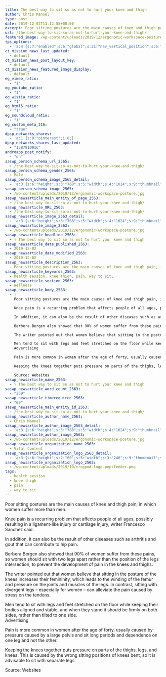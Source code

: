 ```yaml
---
title: The best way to sit so as not to hurt your knee and thigh
author: Chris Manoel
type: post
date: 2019-12-02T13:12:55+00:00
excerpt: Poor sitting postures are the main causes of knee and thigh pain, in which women suffer more than men.
url: /the-best-way-to-sit-so-as-not-to-hurt-your-knee-and-thigh/
featured_image: /wp-content/uploads/2019/12/ergonomic-workspace-posture.jpg
tps_options:
  - 'a:4:{s:7:"enabled";s:6:"global";s:21:"nav_vertical_position";s:6:"global";s:23:"nav_hide_on_first_slide";b:0;s:23:"slide_loading_mechanism";s:6:"global";}'
ct_mission_news_last_updated:
  - default
ct_mission_news_post_layout_key:
  - default
ct_mission_news_featured_image_display:
  - default
eg_vimeo_ratio:
  - "1"
eg_youtube_ratio:
  - "1"
eg_wistia_ratio:
  - "1"
eg_html5_ratio:
  - "1"
eg_soundcloud_ratio:
  - "1"
eg_custom_meta_216:
  - "true"
dpsp_networks_shares:
  - 'a:1:{s:9:"pinterest";i:0;}'
dpsp_networks_shares_last_updated:
  - "1587910916"
androapp_post_notify:
  - "on"
saswp_person_schema_url_2565:
  - /the-best-way-to-sit-so-as-not-to-hurt-your-knee-and-thigh/
saswp_person_schema_gender_2565:
  - Male
saswp_person_schema_image_2565_detail:
  - 'a:3:{s:6:"height";s:3:"768";s:5:"width";s:4:"1024";s:9:"thumbnail";s:86:"/wp-content/uploads/2019/12/ergonomic-workspace-posture.jpg";}'
saswp_person_schema_image_2565:
  - /wp-content/uploads/2019/12/ergonomic-workspace-posture.jpg
saswp_newsarticle_main_entity_of_page_2563:
  - /the-best-way-to-sit-so-as-not-to-hurt-your-knee-and-thigh/
saswp_newsarticle_URL_2563:
  - /the-best-way-to-sit-so-as-not-to-hurt-your-knee-and-thigh/
saswp_newsarticle_image_2563_detail:
  - 'a:3:{s:6:"height";s:3:"768";s:5:"width";s:4:"1024";s:9:"thumbnail";s:86:"/wp-content/uploads/2019/12/ergonomic-workspace-posture.jpg";}'
saswp_newsarticle_image_2563:
  - /wp-content/uploads/2019/12/ergonomic-workspace-posture.jpg
saswp_newsarticle_headline_2563:
  - ⚕️ The best way to sit so as not to hurt your knee and thigh
saswp_newsarticle_date_published_2563:
  - 2019-12-02
saswp_newsarticle_date_modified_2563:
  - 2019-12-02
saswp_newsarticle_description_2563:
  - Poor sitting postures are the main causes of knee and thigh pain, in which women suffer more than men.
saswp_newsarticle_keywords_2563:
  - health session, knee thigh, pain, way to sit,
saswp_newsarticle_section_2563:
  - Wellness
saswp_newsarticle_body_2563:
  - |
    Poor sitting postures are the main causes of knee and thigh pain, in which women suffer more than men.

    Knee pain is a recurring problem that affects people of all ages, possibly resulting in a ligament-like injury or cartilage injury, writer Francesco Sanchez said.

    In addition, it can also be the result of other diseases such as arthritis and gout that can contribute to hip pain.

    Berbera Bergen also showed that 90% of women suffer from these pains, so women should sit with two legs apart rather than the position of the legs intersection, to prevent the development of pain in the knees and thighs.

    The writer pointed out that women believe that sitting in the posture of the knees increases their femininity, which leads to the winding of the femur and pressure on the joints and muscles of the legs. In contrast, sitting with divergent legs - especially for women - can alleviate the pain caused by stress on the tendons.

    Men tend to sit with legs and feet stretched on the floor while keeping their bodies aligned and stable, and when they stand it should be firmly on both sides, rather than tilted to one side.
    Advertising

    Pain is more common in women after the age of forty, usually caused by pressure caused by a large pelvis and sit long periods and dependence on one leg and not the other.

    Keeping the knees together puts pressure on parts of the thighs, legs, and knees. This is caused by the wrong sitting positions of knees bent, so it is advisable to sit with separate legs.

    Source: Websites
saswp_newsarticle_name_2563:
  - ⚕️ The best way to sit so as not to hurt your knee and thigh
saswp_newsarticle_word_count_2563:
  - "259"
saswp_newsarticle_timerequired_2563:
  - "69"
saswp_newsarticle_main_entity_id_2563:
  - /the-best-way-to-sit-so-as-not-to-hurt-your-knee-and-thigh/
saswp_newsarticle_author_name_2563:
  - Chris Manoel
saswp_newsarticle_author_image_2563_detail:
  - 'a:3:{s:6:"height";s:3:"768";s:5:"width";s:4:"1024";s:9:"thumbnail";s:86:"/wp-content/uploads/2019/12/ergonomic-workspace-posture.jpg";}'
saswp_newsarticle_author_image_2563:
  - /wp-content/uploads/2019/12/ergonomic-workspace-posture.jpg
saswp_newsarticle_organization_name_2563:
  - Vital Content
saswp_newsarticle_organization_logo_2563_detail:
  - 'a:3:{s:6:"height";s:2:"60";s:5:"width";s:3:"240";s:9:"thumbnail";s:82:"/wp-content/uploads/2019/10/cropped-logo-pepsfeeder.png";}'
saswp_newsarticle_organization_logo_2563:
  - /wp-content/uploads/2019/10/cropped-logo-pepsfeeder.png
tags:
  - health session
  - knee thigh
  - pain
  - way to sit
---
```


Poor sitting postures are the main causes of knee and thigh pain, in which women suffer more than men.

Knee pain is a recurring problem that affects people of all ages, possibly resulting in a ligament-like injury or cartilage injury, writer Francesco Sanchez said.

In addition, it can also be the result of other diseases such as arthritis and gout that can contribute to hip pain.

Berbera Bergen also showed that 90% of women suffer from these pains, so women should sit with two legs apart rather than the position of the legs intersection, to prevent the development of pain in the knees and thighs.

The writer pointed out that women believe that sitting in the posture of the knees increases their femininity, which leads to the winding of the femur and pressure on the joints and muscles of the legs. In contrast, sitting with divergent legs &#8211; especially for women &#8211; can alleviate the pain caused by stress on the tendons.

Men tend to sit with legs and feet stretched on the floor while keeping their bodies aligned and stable, and when they stand it should be firmly on both sides, rather than tilted to one side.  
Advertising

Pain is more common in women after the age of forty, usually caused by pressure caused by a large pelvis and sit long periods and dependence on one leg and not the other.

Keeping the knees together puts pressure on parts of the thighs, legs, and knees. This is caused by the wrong sitting positions of knees bent, so it is advisable to sit with separate legs.

Source: Websites
